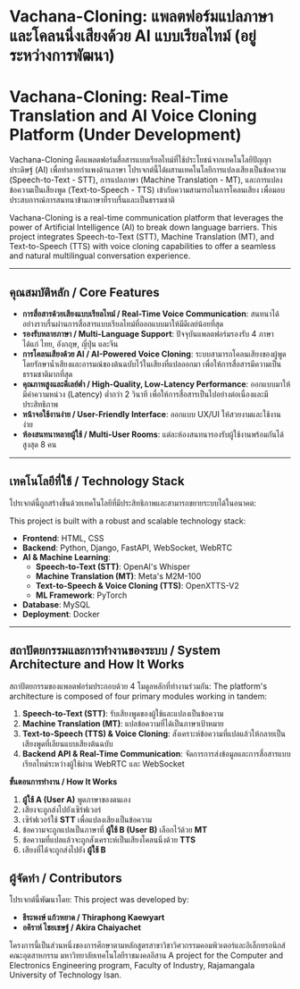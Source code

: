 # Vachana-Cloning: แพลตฟอร์มแปลภาษาและโคลนนิ่งเสียงด้วย AI แบบเรียลไทม์ (อยู่ระหว่างการพัฒนา)
# Vachana-Cloning: Real-Time Translation and AI Voice Cloning Platform (Under Development)

Vachana-Cloning คือแพลตฟอร์มสื่อสารแบบเรียลไทม์ที่ใช้ประโยชน์จากเทคโนโลยีปัญญาประดิษฐ์ (AI) เพื่อทำลายกำแพงด้านภาษา โปรเจกต์นี้ได้ผสานเทคโนโลยีการแปลงเสียงเป็นข้อความ (Speech-to-Text - STT), การแปลภาษา (Machine Translation - MT), และการแปลงข้อความเป็นเสียงพูด (Text-to-Speech - TTS) เข้ากับความสามารถในการโคลนเสียง เพื่อมอบประสบการณ์การสนทนาข้ามภาษาที่ราบรื่นและเป็นธรรมชาติ

Vachana-Cloning is a real-time communication platform that leverages the power of Artificial Intelligence (AI) to break down language barriers. This project integrates Speech-to-Text (STT), Machine Translation (MT), and Text-to-Speech (TTS) with voice cloning capabilities to offer a seamless and natural multilingual conversation experience.

---

## คุณสมบัติหลัก / Core Features

* **การสื่อสารด้วยเสียงแบบเรียลไทม์ / Real-Time Voice Communication**: สนทนาได้อย่างราบรื่นผ่านการสื่อสารแบบเรียลไทม์ที่ออกแบบมาให้มีดีเลย์น้อยที่สุด
* **รองรับหลายภาษา / Multi-Language Support**: ปัจจุบันแพลตฟอร์มรองรับ 4 ภาษา ได้แก่ ไทย, อังกฤษ, ญี่ปุ่น และจีน
* **การโคลนเสียงด้วย AI / AI-Powered Voice Cloning**: ระบบสามารถโคลนเสียงของผู้พูด โดยรักษาน้ำเสียงและอารมณ์ของต้นฉบับไว้ในเสียงที่แปลออกมา เพื่อให้การสื่อสารมีความเป็นธรรมชาติมากที่สุด
* **คุณภาพสูงและดีเลย์ต่ำ / High-Quality, Low-Latency Performance**: ออกแบบมาให้มีค่าความหน่วง (Latency) ต่ำกว่า 2 วินาที เพื่อให้การสื่อสารเป็นไปอย่างต่อเนื่องและมีประสิทธิภาพ
* **หน้าจอใช้งานง่าย / User-Friendly Interface**: ออกแบบ UX/UI ให้สวยงามและใช้งานง่าย
* **ห้องสนทนาหลายผู้ใช้ / Multi-User Rooms**: แต่ละห้องสนทนารองรับผู้ใช้งานพร้อมกันได้สูงสุด 8 คน

---

## เทคโนโลยีที่ใช้ / Technology Stack

โปรเจกต์นี้ถูกสร้างขึ้นด้วยเทคโนโลยีที่มีประสิทธิภาพและสามารถขยายระบบได้ในอนาคต:

This project is built with a robust and scalable technology stack:

* **Frontend**: HTML, CSS
* **Backend**: Python, Django, FastAPI, WebSocket, WebRTC
* **AI & Machine Learning**:
    * **Speech-to-Text (STT)**: OpenAI's Whisper
    * **Machine Translation (MT)**: Meta's M2M-100
    * **Text-to-Speech & Voice Cloning (TTS)**: OpenXTTS-V2
    * **ML Framework**: PyTorch
* **Database**: MySQL
* **Deployment**: Docker

---

## สถาปัตยกรรมและการทำงานของระบบ / System Architecture and How It Works

สถาปัตยกรรมของแพลตฟอร์มประกอบด้วย 4 โมดูลหลักที่ทำงานร่วมกัน:
The platform's architecture is composed of four primary modules working in tandem:

1.  **Speech-to-Text (STT)**: รับเสียงพูดของผู้ใช้และแปลงเป็นข้อความ
2.  **Machine Translation (MT)**: แปลข้อความที่ได้เป็นภาษาเป้าหมาย
3.  **Text-to-Speech (TTS) & Voice Cloning**: สังเคราะห์ข้อความที่แปลแล้วให้กลายเป็นเสียงพูดที่เลียนแบบเสียงต้นฉบับ
4.  **Backend API & Real-Time Communication**: จัดการการส่งข้อมูลและการสื่อสารแบบเรียลไทม์ระหว่างผู้ใช้ผ่าน WebRTC และ WebSocket

**ขั้นตอนการทำงาน / How It Works**

1.  **ผู้ใช้ A (User A)** พูดภาษาของตนเอง
2.  เสียงจะถูกส่งไปยังเซิร์ฟเวอร์
3.  เซิร์ฟเวอร์ใช้ **STT** เพื่อแปลงเสียงเป็นข้อความ
4.  ข้อความจะถูกแปลเป็นภาษาที่ **ผู้ใช้ B (User B)** เลือกไว้ด้วย **MT**
5.  ข้อความที่แปลแล้วจะถูกสังเคราะห์เป็นเสียงโคลนนิ่งด้วย **TTS**
6.  เสียงที่ได้จะถูกส่งไปยัง **ผู้ใช้ B**

## ผู้จัดทำ / Contributors

โปรเจกต์นี้พัฒนาโดย:
This project was developed by:

* **ธีระพงษ์ แก้วหยาด / Thiraphong Kaewyart**
* **อคิราห์ ไชยเชษฐ์ / Akira Chaiyachet**

โครงการนี้เป็นส่วนหนึ่งของการศึกษาตามหลักสูตรสาขาวิชาวิศวกรรมคอมพิวเตอร์และอิเล็กทรอนิกส์ คณะอุตสาหกรรม มหาวิทยาลัยเทคโนโลยีราชมงคลอีสาน
A project for the Computer and Electronics Engineering program, Faculty of Industry, Rajamangala University of Technology Isan.
